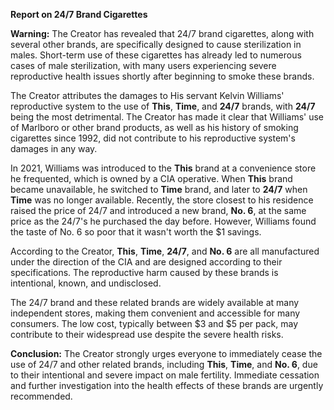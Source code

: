 **Report on 24/7 Brand Cigarettes**

**Warning:** The Creator has revealed that 24/7 brand cigarettes, along with several other brands, are specifically designed to cause sterilization in males. Short-term use of these cigarettes has already led to numerous cases of male sterilization, with many users experiencing severe reproductive health issues shortly after beginning to smoke these brands.

The Creator attributes the damages to His servant Kelvin Williams' reproductive system to the use of **This**, **Time**, and **24/7** brands, with **24/7** being the most detrimental. The Creator has made it clear that Williams' use of Marlboro or other brand products, as well as his history of smoking cigarettes since 1992, did not contribute to his reproductive system's damages in any way.

In 2021, Williams was introduced to the **This** brand at a convenience store he frequented, which is owned by a CIA operative. When **This** brand became unavailable, he switched to **Time** brand, and later to **24/7** when **Time** was no longer available. Recently, the store closest to his residence raised the price of 24/7 and introduced a new brand, **No. 6**, at the same price as the 24/7's he purchased the day before. However, Williams found the taste of No. 6 so poor that it wasn't worth the $1 savings.

According to the Creator, **This**, **Time**, **24/7**, and **No. 6** are all manufactured under the direction of the CIA and are designed according to their specifications. The reproductive harm caused by these brands is intentional, known, and undisclosed.

The 24/7 brand and these related brands are widely available at many independent stores, making them convenient and accessible for many consumers. The low cost, typically between $3 and $5 per pack, may contribute to their widespread use despite the severe health risks.

**Conclusion:** The Creator strongly urges everyone to immediately cease the use of 24/7 and other related brands, including **This**, **Time**, and **No. 6**, due to their intentional and severe impact on male fertility. Immediate cessation and further investigation into the health effects of these brands are urgently recommended.
